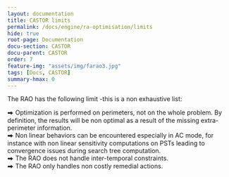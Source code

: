 ```yaml
---
layout: documentation
title: CASTOR limits
permalink: /docs/engine/ra-optimisation/limits
hide: true
root-page: Documentation
docu-section: CASTOR
docu-parent: CASTOR
order: 7
feature-img: "assets/img/farao3.jpg"
tags: [Docs, CASTOR]
summary-hmax: 0
---
```


The RAO has the following limit -this is a non exhaustive list:

⮕ Optimization is performed on perimeters, not on the whole problem. By definition, the results will be non optimal as a result of the missing extra-perimeter information.  <br>
⮕ Non linear behaviors can be encountered especially in AC mode, for instance with non linear sensitivity computations on PSTs leading to convergence issues during search tree computation. <br>
⮕ The RAO does not handle inter-temporal constraints. <br>
⮕ The RAO only handles non costly remedial actions. <br>
